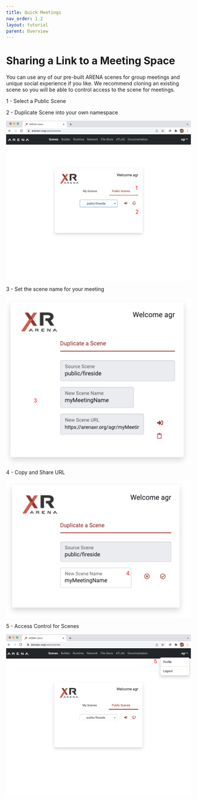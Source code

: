 ```yaml
---
title: Quick Meetings
nav_order: 1.2
layout: tutorial
parent: Overview
---
```


# Sharing a Link to a Meeting Space

You can use any of our pre-built ARENA scenes for group meetings and unique social experience if you like. We recommend cloning an existing scene so you will be able to control access to the scene for meetings.

<style>
.container { position: relative; }
.container img { display: block; }
.container span { position: absolute; color: red;}
</style>

1 - Select a Public Scene

2 - Duplicate Scene into your own namespace

<div class="container">
    <img src="/assets/img/overview/clone/ARENA-scene-clone0.png">
    <span class="w3-badge w3-red" style="top:40%; left:70%;">1</span>
    <span class="w3-badge w3-red" style="top:55%; left:70%;">2</span>
</div>

3 - Set the scene name for your meeting

<div class="container">
    <img src="/assets/img/overview/clone/ARENA-scene-clone1.png">
    <span class="w3-badge w3-red" style="top:60%; left:15%;">3</span>
</div>

4 - Copy and Share URL

<div class="container">
    <img src="/assets/img/overview/clone/ARENA-scene-clone2.png">
    <span class="w3-badge w3-red" style="top:65%; left:65%;">4</span>
</div>

5 - Access Control for Scenes

<div class="container">
    <img src="/assets/img/overview/clone/ARENA-scene-clone3.png">
    <span class="w3-badge w3-red" style="top:15%; left:80%;">5</span>
</div>
